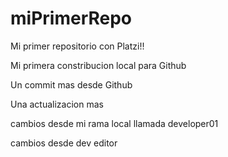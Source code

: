 # miPrimerRepo

Mi primer repositorio con Platzi!!

Mi primera constribucion local para Github 

Un commit mas desde Github

Una actualizacion mas

cambios desde mi rama local llamada developer01

cambios desde dev editor